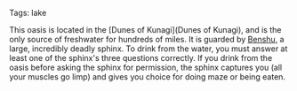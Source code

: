 Tags: lake

This oasis is located in the [Dunes of Kunagi](Dunes of Kunagi), and is the only source of freshwater for hundreds of miles. It is guarded by [Benshu](Benshu), a large, incredibly deadly sphinx. To drink from the water, you must answer at least one of the sphinx's three questions correctly. If you drink from the oasis before asking the sphinx for permission, the sphinx captures you (all your muscles go limp) and gives you choice for doing maze or being eaten. 